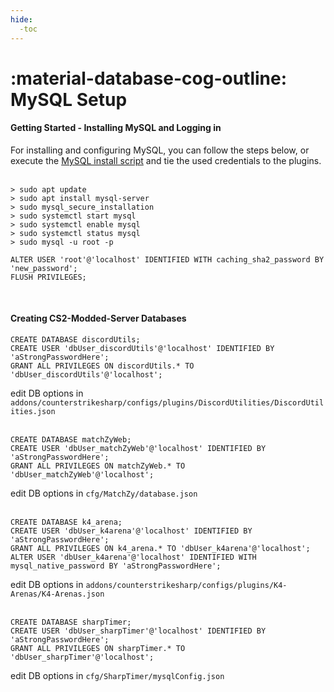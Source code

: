 ```yaml
---
hide:
  -toc
---
```

# :material-database-cog-outline: MySQL Setup
#### Getting Started - Installing MySQL and Logging in

For installing and configuring MySQL, you can follow the steps below, or execute the [MySQL install script](https://.com) and tie the used credentials to the plugins.<br><br>

```
> sudo apt update
> sudo apt install mysql-server
> sudo mysql_secure_installation
> sudo systemctl start mysql
> sudo systemctl enable mysql
> sudo systemctl status mysql
> sudo mysql -u root -p

ALTER USER 'root'@'localhost' IDENTIFIED WITH caching_sha2_password BY 'new_password';
FLUSH PRIVILEGES;
``` 
<br>

#### Creating CS2-Modded-Server Databases

``` title="discordUtils"
CREATE DATABASE discordUtils;
CREATE USER 'dbUser_discordUtils'@'localhost' IDENTIFIED BY 'aStrongPasswordHere';
GRANT ALL PRIVILEGES ON discordUtils.* TO 'dbUser_discordUtils'@'localhost';
```

edit DB options in `addons/counterstrikesharp/configs/plugins/DiscordUtilities/DiscordUtilities.json` <br><br>

``` title="matchZyWeb"
CREATE DATABASE matchZyWeb;
CREATE USER 'dbUser_matchZyWeb'@'localhost' IDENTIFIED BY 'aStrongPasswordHere';
GRANT ALL PRIVILEGES ON matchZyWeb.* TO 'dbUser_matchZyWeb'@'localhost';
```

edit DB options in `cfg/MatchZy/database.json`<br><br>

``` title="k4_arena"
CREATE DATABASE k4_arena;
CREATE USER 'dbUser_k4arena'@'localhost' IDENTIFIED BY 'aStrongPasswordHere';
GRANT ALL PRIVILEGES ON k4_arena.* TO 'dbUser_k4arena'@'localhost';
ALTER USER 'dbUser_k4arena'@'localhost' IDENTIFIED WITH mysql_native_password BY 'aStrongPasswordHere';
```

edit DB options in `addons/counterstrikesharp/configs/plugins/K4-Arenas/K4-Arenas.json`<br><br>

``` title="sharpTimer"
CREATE DATABASE sharpTimer;
CREATE USER 'dbUser_sharpTimer'@'localhost' IDENTIFIED BY 'aStrongPasswordHere';
GRANT ALL PRIVILEGES ON sharpTimer.* TO 'dbUser_sharpTimer'@'localhost';
```

edit DB options in `cfg/SharpTimer/mysqlConfig.json`